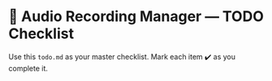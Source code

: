 # 📝 Audio Recording Manager — TODO Checklist

Use this `todo.md` as your master checklist. Mark each item ✔️ as you complete it.
